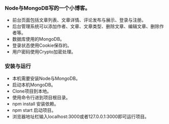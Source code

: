 ###	Node与MongoDB写的一个小博客。
*	前台页面包括文章列表、文章详情、评论发布与展示、登录与注册。
*	后台管理系统可以添加作者、文章、文章类型、删除文章、编辑文章、删除作者等。
*	数据库使用的MongoDB。
*	登录状态使用Cookie保存的。
*	用户密码使用Crypto加密处理。
###	安装与运行
*	本机需要安装Node与MongoDB。
*	启动本机MongoDB。
*	Clone项目到本地。
*	使用命令行进到项目根目录。
*	npm install 安装依赖。
*	npm start 启动项目。
*	浏览器地址栏输入localhost:3000或者127.0.0.1:3000即可运行项目。